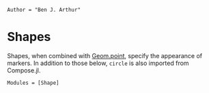 ```@meta
Author = "Ben J. Arthur"
```

# Shapes

Shapes, when combined with [Geom.point](@ref), specify the appearance of
markers.  In addition to those below, `circle` is also imported from Compose.jl.

```@autodocs
Modules = [Shape]
```
